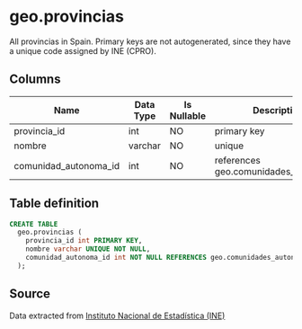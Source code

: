 # geo.provincias

All provincias in Spain. Primary keys are not autogenerated, since they have a unique code assigned by INE (CPRO).

## Columns

| Name | Data Type | Is Nullable | Description |
| --- | --- | --- | --- |
| provincia_id | int | NO | primary key |
| nombre | varchar | NO | unique |
| comunidad_autonoma_id | int | NO | references geo.comunidades_autonomas |

## Table definition

```sql
CREATE TABLE
  geo.provincias (
    provincia_id int PRIMARY KEY,
    nombre varchar UNIQUE NOT NULL,
    comunidad_autonoma_id int NOT NULL REFERENCES geo.comunidades_autonomas (comunidad_autonoma_id)
  );
```

## Source
Data extracted from <a href="https://www.ine.es/daco/daco42/codmun/cod_ccaa_provincia.htm" target="_blank">Instituto Nacional de Estadística (INE)</a>